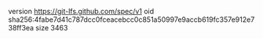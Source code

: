 version https://git-lfs.github.com/spec/v1
oid sha256:4fabe7d41c787dcc0fceacebcc0c851a50997e9accb619fc357e912e738ff3ea
size 3463
